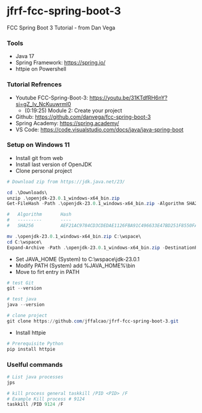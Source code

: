 # jfrf-fcc-spring-boot-3
FCC Spring Boot 3 Tutorial - from Dan Vega

### Tools
- Java 17
- Spring Framework: https://spring.io/
- httpie on Powershell


### Tutorial Refrences
- Youtube FCC-Spring-Boot-3: https://youtu.be/31KTdfRH6nY?si=gZ_Iv_NcKuuwrml0
    -  (0:19:25) Module 2: Create your project
- Github: https://github.com/danvega/fcc-spring-boot-3
- Spring Academy: https://spring.academy/
- VS Code: https://code.visualstudio.com/docs/java/java-spring-boot




### Setup on Windows 11

- Install git from web
- Install last version of OpenJDK
- Clone personal project

```Powershell
# Download zip from https://jdk.java.net/23/

cd .\Downloads\
unzip .\openjdk-23.0.1_windows-x64_bin.zip
Get-FileHash -Path .\openjdk-23.0.1_windows-x64_bin.zip -Algorithm SHA256

#   Algorithm       Hash                                                                   Path
#   ---------       ----                                                                   ----
#   SHA256          AEF21AC9784CD3CDEDAE1126FBA91C496633E47BD251F8550FA8E2FC79288732       ...

mv .\openjdk-23.0.1_windows-x64_bin.zip C:\wspace\
cd C:\wspace\
Expand-Archive -Path .\openjdk-23.0.1_windows-x64_bin.zip -DestinationPath .
```

- Set JAVA_HOME (System) to C:\wspace\jdk-23.0.1
- Modify PATH (System) add %JAVA_HOME%\bin
- Move to firt entry in PATH

```Powershell
# test Git
git --version

# test java
java --version

# clone project
git clone https://github.com/jffalcao/jfrf-fcc-spring-boot-3.git

```

- Install httpie
```Powershell
# Prerequisite Python
pip install httpie
```

### Uselful commands
```Powershell
# List java processes 
jps

# kill process general taskkill /PID <PID> /F
# Example Kill process # 9124
taskkill /PID 9124 /F
```







